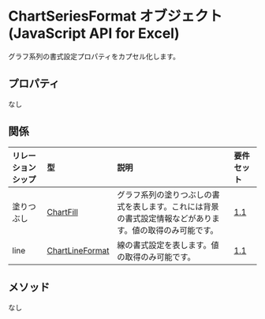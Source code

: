 # <a name="chartseriesformat-object-javascript-api-for-excel"></a>ChartSeriesFormat オブジェクト (JavaScript API for Excel)

グラフ系列の書式設定プロパティをカプセル化します。

## <a name="properties"></a>プロパティ

なし

## <a name="relationships"></a>関係
| リレーションシップ | 型    |説明| 要件セット|
|:---------------|:--------|:----------|:----|
|塗りつぶし|[ChartFill](chartfill.md)|グラフ系列の塗りつぶしの書式を表します。これには背景の書式設定情報などがあります。値の取得のみ可能です。|[1.1](../requirement-sets/excel-api-requirement-sets.md)|
|line|[ChartLineFormat](chartlineformat.md)|線の書式設定を表します。値の取得のみ可能です。|[1.1](../requirement-sets/excel-api-requirement-sets.md)|

## <a name="methods"></a>メソッド
なし

